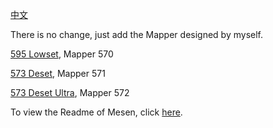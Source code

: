 [中文](https://github.com/TheWithCommands/Mesen-With-The-With-Commands-Mappers/blob/master/README_CN.md)

There is no change, just add the Mapper designed by myself.

[595 Lowset](https://oshwhub.com/the-with-commands/595-lowset), Mapper 570

[573 Deset](https://oshwhub.com/the-with-commands/512-h-v-cart), Mapper 571

[573 Deset Ultra](https://oshwhub.com/the-with-commands/573-deset), Mapper 572

To view the Readme of Mesen, click [here](https://github.com/SourMesen/Mesen/blob/master/README.md).

